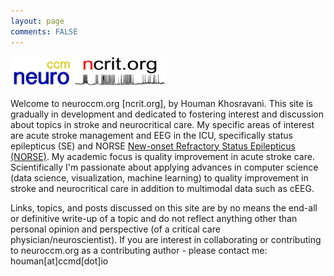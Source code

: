 ```yaml
---
layout: page
comments: FALSE
---
```

<p><img id="neuroccm" src="neuroccm.png" alt="logo for neuroccm" width="100" height="50"><img id="ncrit" src="neuroccm_ver02.png" alt="logo for neuroccm" width="150" height="50"></p>

Welcome to neuroccm.org [ncrit.org], by Houman Khosravani. This site is gradually in development and dedicated to fostering interest and discussion about topics in stroke and neurocritical care. My specific areas of interest are acute stroke management and EEG in the ICU, specifically status epilepticus (SE) and NORSE [New-onset Refractory Status Epilepticus (NORSE)](https://norseinstitute.org). My academic focus is quality improvement in acute stroke care. Scientifically I'm passionate about applying advances in computer science (data science, visualization, machine learning) to quality improvement in stroke and neurocritical care in addition to multimodal data such as cEEG.

Links, topics, and posts discussed on this site are by no means the end-all or definitive write-up of a topic and do not reflect anything other than personal opinion and perspective (of a critical care physician/neuroscientist). If you are interest in collaborating or contributing to neuroccm.org as a contributing author - please contact me: houman[at]ccmd[dot]io

